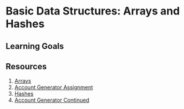 # Basic Data Structures: Arrays and Hashes

## Learning Goals

## Resources
1. [Arrays](notes/arrays.md)  
1. [Account Generator Assignment](assignments/account-generator.md)  
1. [Hashes](notes/hashes.md)  
1. [Account Generator Continued](assignments/account-generator-cont.md)  
